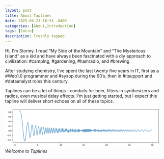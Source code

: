 ```yaml
---
layout: post
title: About Taplines
date: 2025-06-23 16:33 -0400
categories: [About,Introduction]
tags: [Intro]
description: Freshly tapped.
---
```

Hi, I'm Stormy. I read “My Side of the Mountain” and “The Mysterious Island” as a kid and have always been fascinated with a diy approach to civilization: #camping, #gardening, #hamradio, and #brewing.

After studying chemistry, I’ve spent the last twenty five years in IT, first as a #Web1.0 programmer and #sysop during the 90’s, then in #itsupport and #dataanalyst roles this century. 

Taplines can be a lot of things--conduits for beer, filters in synthesizers and radios, even musical delay effects. I'm just getting started, but I expect this tapline will deliver short echoes on all of these topics.

![Graphic: A graph representing a dampened oscillator described by (x, sin x^2 * 1/x)](/assets/tapline-1.png)
_Welcome to Taplines_